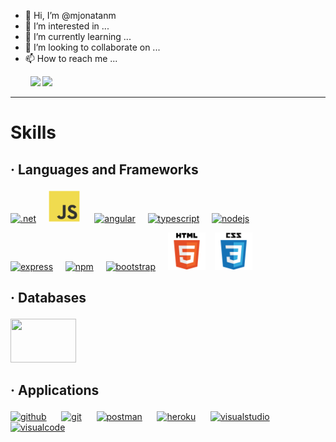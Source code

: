 - 👋 Hi, I’m @mjonatanm
- 👀 I’m interested in ...
- 🌱 I’m currently learning ...
- 💞️ I’m looking to collaborate on ...
- 📫 How to reach me ...

<!---
mjonatanm/mjonatanm is a ✨ special ✨ repository because its `README.md` (this file) appears on your GitHub profile.
You can click the Preview link to take a look at your changes.
--->

<div align="rigth" dir="auto">&nbsp;&nbsp;&nbsp;&nbsp;&nbsp;&nbsp;&nbsp;
  <a href="mailto:mjonatanm@gmail.com"><img src="https://camo.githubusercontent.com/fb6d3697ea1b63b88f1a5c69c00d63da09b38c6247447b3ccaf7b8eedb407821/68747470733a2f2f696d672e736869656c64732e696f2f62616467652f65e280916d61696c2d4431343833362e7376673f7374796c653d666f722d7468652d6261646765266c6f676f3d474d61696c266c6f676f436f6c6f723d7768697465" data-canonical-src="https://img.shields.io/badge/e‑mail-D14836.svg?style=for-the-badge&amp;logo=GMail&amp;logoColor=white" style="max-width: 100%;"></a>
  <a href="https://www.linkedin.com/in/jonatan-morales-developer/" rel="nofollow"><img src="https://camo.githubusercontent.com/bb14dfae5e125184ee97e55a8e8e227d72ac96bb53791a835ead9e0bfdf0b9df/68747470733a2f2f696d672e736869656c64732e696f2f62616467652f6c696e6b6564696e2d3030373742352e7376673f7374796c653d666f722d7468652d6261646765266c6f676f3d6c696e6b6564696e266c6f676f436f6c6f723d7768697465" data-canonical-src="https://img.shields.io/badge/linkedin-0077B5.svg?style=for-the-badge&amp;logo=linkedin&amp;logoColor=white" style="max-width: 100%;"></a><br/>
</div>

***

# Skills

 ##  <p>· Languages and Frameworks</p>

<p dir="auto">
  <a href="https://dotnet.microsoft.com/en-us/" rel="nofollow"> <img src="https://www.informatics.com.au/img/dotnet_white.png" alt=".net" width="150" height="50" style="max-width: 100%;"></a> &nbsp;&nbsp;&nbsp;
  <a href="https://developer.mozilla.org/en-US/docs/Web/JavaScript" rel="nofollow"> <img src="https://raw.githubusercontent.com/devicons/devicon/master/icons/javascript/javascript-original.svg" alt="javascript" width="50" height="50" style="max-width: 100%;"></a> &nbsp;&nbsp;&nbsp;&nbsp;
<a href="https://angular.io/" rel="nofollow"> <img src="https://brandslogos.com/wp-content/uploads/images/large/angular-icon-logo.png" alt="angular" width="50" height="50" style="max-width: 100%;"></a> &nbsp;&nbsp;&nbsp;
  <a href="https://www.typescriptlang.org/branding/" rel="nofollow"> <img src="https://upload.wikimedia.org/wikipedia/commons/thumb/4/4c/Typescript_logo_2020.svg/1024px-Typescript_logo_2020.svg.png" alt="typescript" width="50" height="50" style="max-width: 100%;"></a> &nbsp;&nbsp;&nbsp;
<a href="https://nodejs.org" rel="nofollow"> <img src="https://nodejs.org/static/images/logos/nodejs-new-pantone-white.svg" alt="nodejs" width="70" height="50" style="max-width: 100%;"></a> &nbsp;&nbsp;&nbsp;
  </a></p>


<p dir="auto"> 
  <a href="https://expressjs.com/" rel="nofollow"> <img src="https://assets.website-files.com/61ca3f775a79ec5f87fcf937/6202fcdee5ee8636a145a41b_1234.png" alt="express" width="50" height="50" style="max-width: 100%;"></a> &nbsp;&nbsp;&nbsp;</a>
  <a href="https://www.npmjs.com/" rel="nofollow"> <img src="https://cdn.freebiesupply.com/logos/thumbs/2x/npm-2-logo.png" alt="npm" width="65" height="50"style="max-width: 100%;"></a> &nbsp;&nbsp;&nbsp; 
<a href="https://getbootstrap.com/" rel="nofollow"> <img src="https://upload.wikimedia.org/wikipedia/commons/thumb/b/b2/Bootstrap_logo.svg/1280px-Bootstrap_logo.svg.png" alt="bootstrap" width="60" height="50"style="max-width: 100%;"></a> &nbsp;&nbsp;&nbsp;
<a href="https://www.w3.org/html/" rel="nofollow"> <img src="https://raw.githubusercontent.com/devicons/devicon/master/icons/html5/html5-original-wordmark.svg" alt="html5" width="60" height="60" style="max-width: 100%;"></a> &nbsp;&nbsp;
<a href="https://www.w3schools.com/css/" rel="nofollow"> <img src="https://raw.githubusercontent.com/devicons/devicon/master/icons/css3/css3-original-wordmark.svg" alt="css3" width="60" height="60" style="max-width: 100%;"></a>&nbsp;&nbsp;&nbsp;&nbsp;  
  &nbsp;&nbsp;&nbsp;&nbsp;
</a></p> 


 ##  <p>· Databases</p> 
  
<p dir="auto"> 
  <a href="https://www.microsoft.com/en-us/sql-server/" rel="nofollow"> <img src="https://compassconsult.com/wp-content/uploads/2016/01/SQL-Server-logo.png" width="105" height="70" style="max-width: 100%;"></a>
 </a></p> 
 
  ##  <p>· Applications</p>
 
<p dir="auto"> 
  <a href="https://github.com/" rel="nofollow"> <img src="https://www.tethysplatform.org/images/github-icon.png" alt="github" width="50" height="50" style="max-width: 100%;"></a> &nbsp;&nbsp;&nbsp;&nbsp;
  <a href="https://git-scm.com/" rel="nofollow"> <img src="https://camo.githubusercontent.com/fbfcb9e3dc648adc93bef37c718db16c52f617ad055a26de6dc3c21865c3321d/68747470733a2f2f7777772e766563746f726c6f676f2e7a6f6e652f6c6f676f732f6769742d73636d2f6769742d73636d2d69636f6e2e737667" alt="git" width="50" height="50" style="max-width: 100%;"></a> &nbsp;&nbsp;&nbsp;&nbsp;
<a href="https://postman.com" rel="nofollow"> <img src="https://camo.githubusercontent.com/93b32389bf746009ca2370de7fe06c3b5146f4c99d99df65994f9ced0ba41685/68747470733a2f2f7777772e766563746f726c6f676f2e7a6f6e652f6c6f676f732f676574706f73746d616e2f676574706f73746d616e2d69636f6e2e737667" alt="postman" width="50" height="50" style="max-width: 100%;"></a> &nbsp;&nbsp;&nbsp;&nbsp;
  <a href="https://www.heroku.com/" rel="nofollow"> <img src="https://raw.githubusercontent.com/ivangabriele/vscode-heroku/master/res/icon.png" alt="heroku" width="50" height="50" style="max-width: 100%;"></a>  &nbsp;&nbsp;&nbsp;&nbsp;
  <a href="https://visualstudio.microsoft.com/" rel="nofollow"> <img src="https://static.wikia.nocookie.net/logopedia/images/6/62/Brand_Visual_Studio_Win_2019.svg/revision/latest/scale-to-width-down/250?cb=20210722231400&path-prefix=es" alt="visualstudio" width="50" height="50" style="max-width: 100%;"></a>  &nbsp;&nbsp;&nbsp;&nbsp;
  <a href="https://code.visualstudio.com/" rel="nofollow"> <img src="https://res.cloudinary.com/hdsqazxtw/image/upload/f_auto,q_auto/w_88/v1604018282/1604018282189-71187801-14e60a80-2280-11ea-94c9-e56576f76baf_hxupe4.png" alt="visualcode" width="50" height="50" style="max-width: 100%;"></a> &nbsp;&nbsp;&nbsp;&nbsp;
</a></p>

